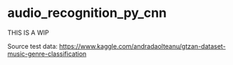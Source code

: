 # audio_recognition_py_cnn


THIS IS A  WIP

Source test data: https://www.kaggle.com/andradaolteanu/gtzan-dataset-music-genre-classification
